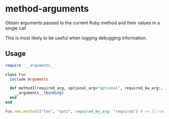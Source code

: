 # method-arguments
Obtain arguments passed to the current Ruby method and their values in a single call

This is most likely to be useful when logging debugging information.

## Usage

```ruby
require '__arguments__'

class Foo
  include Arguments

  def method1(required_arg, optional_arg="optional", required_kw_arg:, optional_kw_arg: "optional_kw")
    __arguments__(binding)
  end
end

Foo.new.method1("foo", "opt2", required_kw_arg: "required") # => [[:required_arg, "foo"], [:optional_arg, "opt2"], [:required_kw_arg, "required"], [:optional_kw_arg, "optional_kw"]]
```
